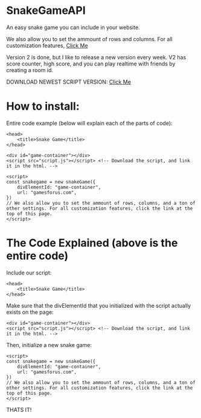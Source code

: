 # SnakeGameAPI
An easy snake game you can include in your website.

We also allow you to set the ammount of rows and columns. For all customization features, [Click Me](customization/readme.md)

Version 2 is done, but I like to release a new version every week. V2 has score counter, high score, and you can play realtime with friends by creating a room id.

DOWNLOAD NEWEST SCRIPT VERSION: [Click Me](versions/1.0.0/script.js)

# How to install:
Entire code example (below will explain each of the parts of code): 
```
<head>
    <title>Snake Game</title> 
</head>

<div id="game-container"></div>
<script src="script.js"></script> <!-- Download the script, and link it in the html. -->

<script>
const snakegame = new snakeGame({
    divElementId: "game-container",
    url: "gamesforus.com",
})
// We also allow you to set the ammount of rows, columns, and a ton of other settings. For all customization features, click the link at the top of this page.
</script>
```
# The Code Explained (above is the entire code)
Include our script:
```
<head>
    <title>Snake Game</title> 
</head>
```
Make sure that the divElementId that you initialized with the script actually exists on the page:
```
<div id="game-container"></div>
<script src="script.js"></script> <!-- Download the script, and link it in the html. -->
```
Then, initialize a new snake game:
```
<script>
const snakegame = new snakeGame({
    divElementId: "game-container",
    url: "gamesforus.com",
})
// We also allow you to set the ammount of rows, columns, and a ton of other settings. For all customization features, click the link at the top of this page.
</script>
```
THATS IT!
